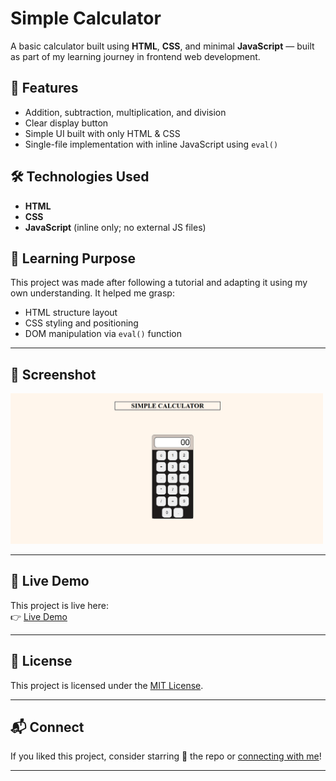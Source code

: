 # Simple Calculator

A basic calculator built using **HTML**, **CSS**, and minimal **JavaScript** — built as part of my learning journey in frontend web development.

## 📌 Features

- Addition, subtraction, multiplication, and division
- Clear display button
- Simple UI built with only HTML & CSS
- Single-file implementation with inline JavaScript using  `eval()`

## 🛠️ Technologies Used

- **HTML**
- **CSS**
- **JavaScript** (inline only; no external JS files)

## 🧠 Learning Purpose

This project was made after following a tutorial and adapting it using my own understanding. It helped me grasp:

- HTML structure layout
- CSS styling and positioning
- DOM manipulation via `eval()` function

---

## 📸 Screenshot

<img src="screenshot.png" alt="Simple_Calculator" width="500"/>

---

## 🚀 Live Demo


This project is live here:  
👉 [Live Demo](https://prashant-pal23.github.io/my-first-calculator)

---

## 📄 License

This project is licensed under the [MIT License](LICENSE).

---

## 📬 Connect

If you liked this project, consider starring 🌟 the repo or [connecting with me](https://github.com/Prashant-Pal23)!

---